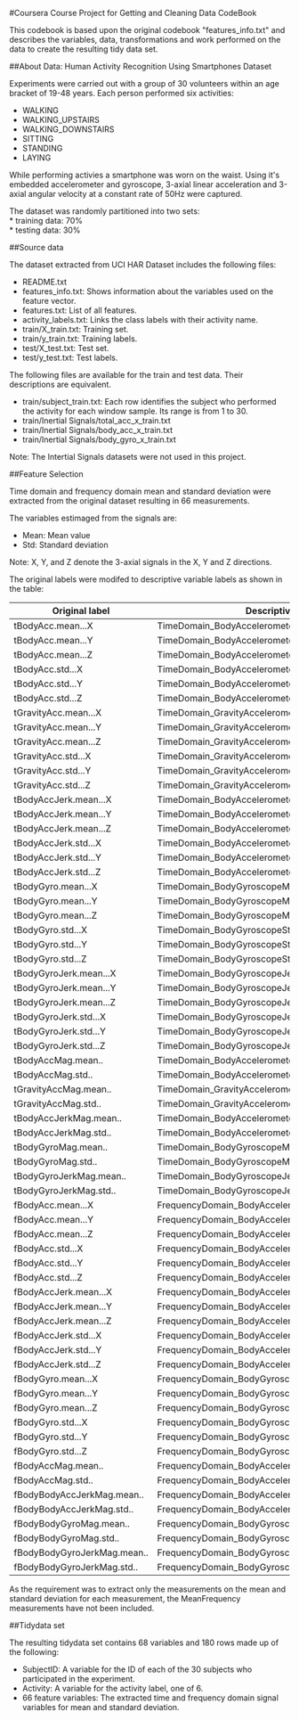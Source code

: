 #Coursera Course Project for Getting and Cleaning Data CodeBook

This codebook is based upon the original codebook "features_info.txt"  and describes the variables, data, transformations and work performed on the data to create the resulting tidy data set.

##About
Data: Human Activity Recognition Using Smartphones Dataset

Experiments were carried out with a group of 30 volunteers within an age bracket of 19-48 years. Each person performed six activities:

* WALKING  
* WALKING_UPSTAIRS  
* WALKING_DOWNSTAIRS  
* SITTING  
* STANDING  
* LAYING  

While performing activies a smartphone was worn on the waist. Using it's embedded accelerometer and gyroscope, 3-axial linear acceleration and 3-axial angular velocity at a constant rate of 50Hz were captured.

The dataset was randomly partitioned into two sets:  
    * training data:  70%  
    * testing data:   30%  

##Source data 

The dataset extracted from UCI HAR Dataset includes the following files:  
* README.txt  
* features_info.txt: Shows information about the variables used on the feature vector.  
* features.txt: List of all features.  
* activity_labels.txt: Links the class labels with their activity name.  
* train/X_train.txt: Training set.  
* train/y_train.txt: Training labels.  
* test/X_test.txt: Test set.  
* test/y_test.txt: Test labels.  

The following files are available for the train and test data. Their descriptions are equivalent.  
* train/subject_train.txt: Each row identifies the subject who performed the activity for each window sample. Its range is from 1 to 30.   
* train/Inertial Signals/total_acc_x_train.txt  
* train/Inertial Signals/body_acc_x_train.txt  
* train/Inertial Signals/body_gyro_x_train.txt  

Note: The Intertial Signals datasets were not used in this project.

##Feature Selection

Time domain and frequency domain mean and standard deviation were extracted from the original dataset resulting in 66 measurements.

The variables estimaged from the signals are:  

* Mean: Mean value
* Std: Standard deviation

Note: X, Y, and Z denote the 3-axial signals in the X, Y and Z directions.  

The original labels were modifed to descriptive variable labels as shown in the table:  

Original label | Descriptive label
-------------  | ------------- 
tBodyAcc.mean...X | TimeDomain_BodyAccelerometerMeanX
tBodyAcc.mean...Y | TimeDomain_BodyAccelerometerMeanY
tBodyAcc.mean...Z | TimeDomain_BodyAccelerometerMeanZ
tBodyAcc.std...X | TimeDomain_BodyAccelerometerStdX
tBodyAcc.std...Y | TimeDomain_BodyAccelerometerStdY
tBodyAcc.std...Z | TimeDomain_BodyAccelerometerStdZ
tGravityAcc.mean...X | TimeDomain_GravityAccelerometerMeanX
tGravityAcc.mean...Y | TimeDomain_GravityAccelerometerMeanY
tGravityAcc.mean...Z | TimeDomain_GravityAccelerometerMeanZ
tGravityAcc.std...X | TimeDomain_GravityAccelerometerStdX
tGravityAcc.std...Y | TimeDomain_GravityAccelerometerStdY
tGravityAcc.std...Z | TimeDomain_GravityAccelerometerStdZ
tBodyAccJerk.mean...X | TimeDomain_BodyAccelerometerJerkMeanX
tBodyAccJerk.mean...Y | TimeDomain_BodyAccelerometerJerkMeanY
tBodyAccJerk.mean...Z | TimeDomain_BodyAccelerometerJerkMeanZ
tBodyAccJerk.std...X | TimeDomain_BodyAccelerometerJerkStdX
tBodyAccJerk.std...Y | TimeDomain_BodyAccelerometerJerkStdY
tBodyAccJerk.std...Z | TimeDomain_BodyAccelerometerJerkStdZ
tBodyGyro.mean...X | TimeDomain_BodyGyroscopeMeanX
tBodyGyro.mean...Y | TimeDomain_BodyGyroscopeMeanY
tBodyGyro.mean...Z | TimeDomain_BodyGyroscopeMeanZ
tBodyGyro.std...X | TimeDomain_BodyGyroscopeStdX
tBodyGyro.std...Y | TimeDomain_BodyGyroscopeStdY
tBodyGyro.std...Z | TimeDomain_BodyGyroscopeStdZ
tBodyGyroJerk.mean...X | TimeDomain_BodyGyroscopeJerkMeanX
tBodyGyroJerk.mean...Y | TimeDomain_BodyGyroscopeJerkMeanY
tBodyGyroJerk.mean...Z | TimeDomain_BodyGyroscopeJerkMeanZ
tBodyGyroJerk.std...X | TimeDomain_BodyGyroscopeJerkStdX
tBodyGyroJerk.std...Y | TimeDomain_BodyGyroscopeJerkStdY
tBodyGyroJerk.std...Z | TimeDomain_BodyGyroscopeJerkStdZ
tBodyAccMag.mean.. | TimeDomain_BodyAccelerometerMagnitudeMean
tBodyAccMag.std.. | TimeDomain_BodyAccelerometerMagnitudeStd
tGravityAccMag.mean.. | TimeDomain_GravityAccelerometerMagnitudeMean
tGravityAccMag.std.. | TimeDomain_GravityAccelerometerMagnitudeStd
tBodyAccJerkMag.mean.. | TimeDomain_BodyAccelerometerJerkMagnitudeMean
tBodyAccJerkMag.std.. | TimeDomain_BodyAccelerometerJerkMagnitudeStd
tBodyGyroMag.mean.. | TimeDomain_BodyGyroscopeMagnitudeMean
tBodyGyroMag.std.. | TimeDomain_BodyGyroscopeMagnitudeStd
tBodyGyroJerkMag.mean.. | TimeDomain_BodyGyroscopeJerkMagnitudeMean
tBodyGyroJerkMag.std.. | TimeDomain_BodyGyroscopeJerkMagnitudeStd
fBodyAcc.mean...X | FrequencyDomain_BodyAccelerometerMeanX
fBodyAcc.mean...Y | FrequencyDomain_BodyAccelerometerMeanY
fBodyAcc.mean...Z | FrequencyDomain_BodyAccelerometerMeanZ
fBodyAcc.std...X | FrequencyDomain_BodyAccelerometerStdX
fBodyAcc.std...Y | FrequencyDomain_BodyAccelerometerStdY
fBodyAcc.std...Z | FrequencyDomain_BodyAccelerometerStdZ
fBodyAccJerk.mean...X | FrequencyDomain_BodyAccelerometerJerkMeanX
fBodyAccJerk.mean...Y | FrequencyDomain_BodyAccelerometerJerkMeanY
fBodyAccJerk.mean...Z | FrequencyDomain_BodyAccelerometerJerkMeanZ
fBodyAccJerk.std...X | FrequencyDomain_BodyAccelerometerJerkStdX
fBodyAccJerk.std...Y | FrequencyDomain_BodyAccelerometerJerkStdY
fBodyAccJerk.std...Z | FrequencyDomain_BodyAccelerometerJerkStdZ
fBodyGyro.mean...X | FrequencyDomain_BodyGyroscopeMeanX
fBodyGyro.mean...Y | FrequencyDomain_BodyGyroscopeMeanY
fBodyGyro.mean...Z | FrequencyDomain_BodyGyroscopeMeanZ
fBodyGyro.std...X | FrequencyDomain_BodyGyroscopeStdX
fBodyGyro.std...Y | FrequencyDomain_BodyGyroscopeStdY
fBodyGyro.std...Z | FrequencyDomain_BodyGyroscopeStdZ
fBodyAccMag.mean.. | FrequencyDomain_BodyAccelerometerMagnitudeMean
fBodyAccMag.std.. | FrequencyDomain_BodyAccelerometerMagnitudeStd
fBodyBodyAccJerkMag.mean.. | FrequencyDomain_BodyAccelerometerJerkMagnitudeMean
fBodyBodyAccJerkMag.std.. | FrequencyDomain_BodyAccelerometerJerkMagnitudeStd
fBodyBodyGyroMag.mean.. | FrequencyDomain_BodyGyroscopeMagnitudeMean
fBodyBodyGyroMag.std.. | FrequencyDomain_BodyGyroscopeMagnitudeStd
fBodyBodyGyroJerkMag.mean.. | FrequencyDomain_BodyGyroscopeJerkMagnitudeMean
fBodyBodyGyroJerkMag.std.. | FrequencyDomain_BodyGyroscopeJerkMagnitudeStd


As the requirement was to extract only the measurements on the mean and standard deviation for each measurement, the MeanFrequency measurements have not been included.

##Tidydata set

The resulting tidydata set contains 68 variables and 180 rows made up of the following:  
* SubjectID: A variable for the ID of each of the 30 subjects who participated in the experiment.  
* Activity: A variable for the activity label, one of 6.  
* 66 feature variables:  The extracted time and frequency domain signal variables for mean and standard deviation.  